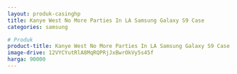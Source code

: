```yaml
---
layout: produk-casinghp
title: Kanye West No More Parties In LA Samsung Galaxy S9 Case
categories: samsung

# Produk
product-title: Kanye West No More Parties In LA Samsung Galaxy S9 Case
image-drive: 12VYCYutRlA8MqRQPRjJxBwrOkVy5s45f
harga: 90000
---
```

